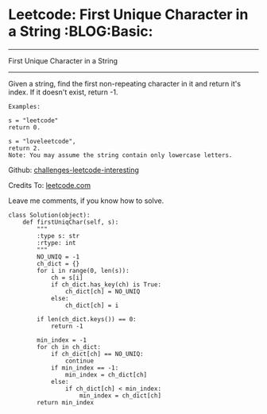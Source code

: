# Leetcode: First Unique Character in a String     :BLOG:Basic:


---

First Unique Character in a String  

---

Given a string, find the first non-repeating character in it and return it's index. If it doesn't exist, return -1.  

    Examples:
    
    s = "leetcode"
    return 0.
    
    s = "loveleetcode",
    return 2.
    Note: You may assume the string contain only lowercase letters.

Github: [challenges-leetcode-interesting](https://github.com/DennyZhang/challenges-leetcode-interesting/tree/master/first-unique-character-in-a-string)  

Credits To: [leetcode.com](https://leetcode.com/problems/first-unique-character-in-a-string/description/)  

Leave me comments, if you know how to solve.  

    class Solution(object):
        def firstUniqChar(self, s):
            """
            :type s: str
            :rtype: int
            """
            NO_UNIQ = -1
            ch_dict = {}
            for i in range(0, len(s)):
                ch = s[i]
                if ch_dict.has_key(ch) is True:
                    ch_dict[ch] = NO_UNIQ
                else:
                    ch_dict[ch] = i
    
            if len(ch_dict.keys()) == 0:
                return -1
    
            min_index = -1
            for ch in ch_dict:
                if ch_dict[ch] == NO_UNIQ:
                    continue
                if min_index == -1:
                    min_index = ch_dict[ch]
                else:
                    if ch_dict[ch] < min_index:
                        min_index = ch_dict[ch]
            return min_index